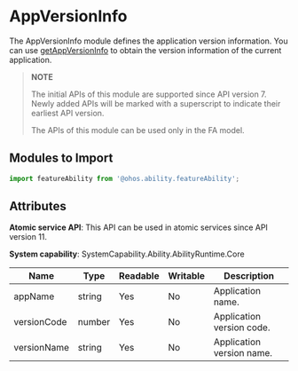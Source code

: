 # AppVersionInfo

The AppVersionInfo module defines the application version information. You can use [getAppVersionInfo](js-apis-inner-app-context.md#contextgetappversioninfo7) to obtain the version information of the current application.

> **NOTE**
>
> The initial APIs of this module are supported since API version 7. Newly added APIs will be marked with a superscript to indicate their earliest API version.
> 
> The APIs of this module can be used only in the FA model.

## Modules to Import

```ts
import featureAbility from '@ohos.ability.featureAbility';
```

## Attributes

**Atomic service API**: This API can be used in atomic services since API version 11.

**System capability**: SystemCapability.Ability.AbilityRuntime.Core

| Name       | Type  | Readable| Writable| Description          |
| ----------- | ------ | ---- | ---- | -------------- |
| appName     | string | Yes  | No  | Application name.    |
| versionCode | number | Yes  | No  | Application version code.|
| versionName | string | Yes  | No  | Application version name.  |

